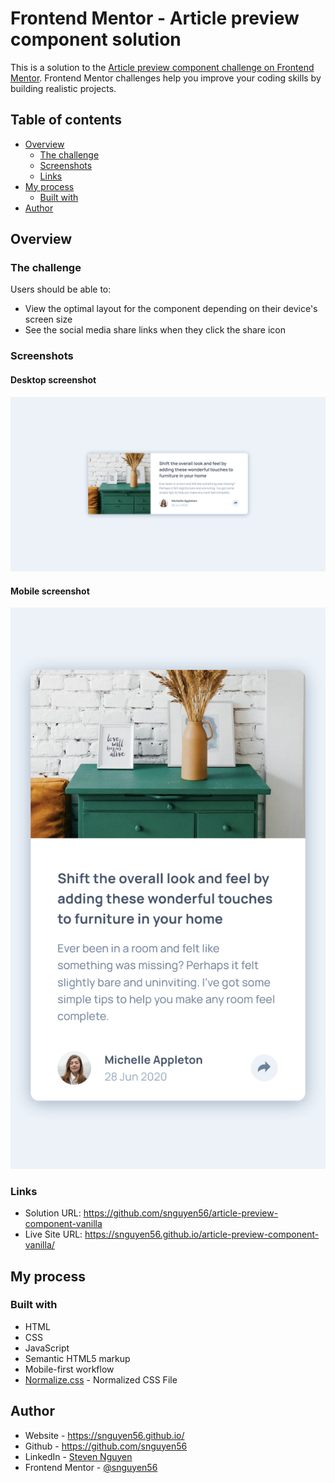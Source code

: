 # Frontend Mentor - Article preview component solution

This is a solution to the [Article preview component challenge on Frontend Mentor](https://www.frontendmentor.io/challenges/article-preview-component-dYBN_pYFT). Frontend Mentor challenges help you improve your coding skills by building realistic projects.

## Table of contents

- [Overview](#overview)
  - [The challenge](#the-challenge)
  - [Screenshots](#screenshots)
  - [Links](#links)
- [My process](#my-process)
  - [Built with](#built-with)
- [Author](#author)

## Overview

### The challenge

Users should be able to:

- View the optimal layout for the component depending on their device's screen size
- See the social media share links when they click the share icon

### Screenshots

#### Desktop screenshot

![](./images/desktop.png)

#### Mobile screenshot

![](./images/mobile.png)

### Links

- Solution URL: https://github.com/snguyen56/article-preview-component-vanilla
- Live Site URL: https://snguyen56.github.io/article-preview-component-vanilla/

## My process

### Built with

- HTML
- CSS
- JavaScript
- Semantic HTML5 markup
- Mobile-first workflow
- [Normalize.css](https://necolas.github.io/normalize.css/) - Normalized CSS File

## Author

- Website - https://snguyen56.github.io/
- Github - https://github.com/snguyen56
- LinkedIn - [Steven Nguyen](https://www.linkedin.com/in/steven-nguyen-bb5568216/)
- Frontend Mentor - [@snguyen56](https://www.frontendmentor.io/profile/snguyen56)
